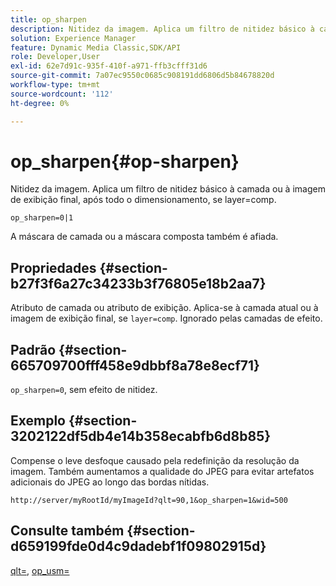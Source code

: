 ```yaml
---
title: op_sharpen
description: Nitidez da imagem. Aplica um filtro de nitidez básico à camada ou à imagem de exibição final, após todo o dimensionamento, se layer=comp.
solution: Experience Manager
feature: Dynamic Media Classic,SDK/API
role: Developer,User
exl-id: 62e7d91c-935f-410f-a971-ffb3cfff31d6
source-git-commit: 7a07ec9550c0685c908191dd6806d5b84678820d
workflow-type: tm+mt
source-wordcount: '112'
ht-degree: 0%

---
```


# op_sharpen{#op-sharpen}

Nitidez da imagem. Aplica um filtro de nitidez básico à camada ou à imagem de exibição final, após todo o dimensionamento, se layer=comp.

`op_sharpen=0|1`

A máscara de camada ou a máscara composta também é afiada.

## Propriedades {#section-b27f3f6a27c34233b3f76805e18b2aa7}

Atributo de camada ou atributo de exibição. Aplica-se à camada atual ou à imagem de exibição final, se `layer=comp`. Ignorado pelas camadas de efeito.

## Padrão {#section-665709700fff458e9dbbf8a78e8ecf71}

`op_sharpen=0`, sem efeito de nitidez.

## Exemplo {#section-3202122df5db4e14b358ecabfb6d8b85}

Compense o leve desfoque causado pela redefinição da resolução da imagem. Também aumentamos a qualidade do JPEG para evitar artefatos adicionais do JPEG ao longo das bordas nítidas.

`http://server/myRootId/myImageId?qlt=90,1&op_sharpen=1&wid=500`

## Consulte também {#section-d659199fde0d4c9dadebf1f09802915d}

[qlt=](../../../../../is-api/http-ref/image-serving-api-ref/c-http-protocol-reference/c-command-reference/r-is-http-qlt.md#reference-f69ed0758c784b0385d979820546d352), [op_usm=](../../../../../is-api/http-ref/image-serving-api-ref/c-http-protocol-reference/c-command-reference/r-op-sharpen.md#reference-c32573230c6140f883efdaa201ea8541)
